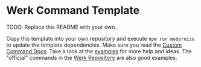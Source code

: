 # Werk Command Template

TODO: Replace this README with your own.

Copy this template into your own repository and execute `npm run modernize` to update the template dependencies. Make sure you read the [Custom Command Docs](https://github.com/Shakeskeyboarde/werk/blob/main/packages/werk/README_CUSTOM_COMMANDS.md). Take a look at the [examples](./examples) for more help and ideas. The "official" commands in the [Werk Repository](https://github.com/Shakeskeyboarde/werk/blob/main/packages) are also good examples.
